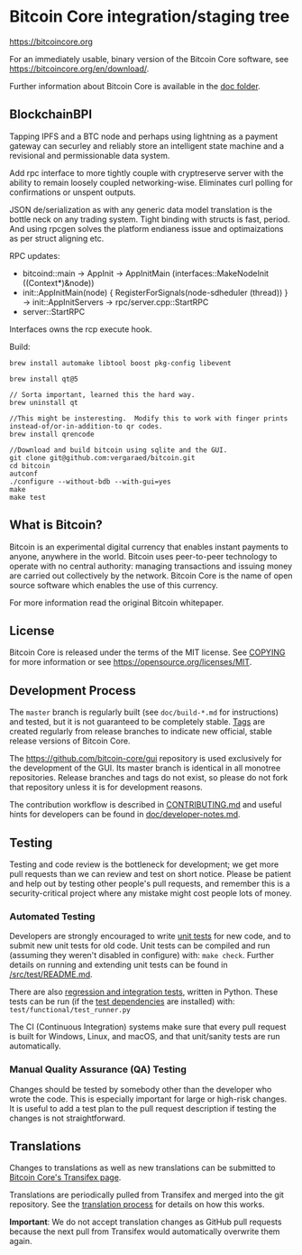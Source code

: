 Bitcoin Core integration/staging tree
=====================================

https://bitcoincore.org

For an immediately usable, binary version of the Bitcoin Core software, see
https://bitcoincore.org/en/download/.

Further information about Bitcoin Core is available in the [doc folder](/doc).

## BlockchainBPI

Tapping IPFS and a BTC node and perhaps using lightning as a payment gateway can securley and reliably store an intelligent state machine and a revisional and permissionable data system.

Add rpc interface to more tightly couple with cryptreserve server with the ability to remain loosely coupled networking-wise.
Eliminates curl polling for confirmations or unspent outputs.  

JSON de/serialization as with any generic data model translation is the bottle neck on any trading system.  Tight binding with structs is fast, period.  And using rpcgen solves the platform endianess issue and optimaizations as per struct aligning etc.




RPC updates:

- bitcoind::main -> AppInit -> AppInitMain (interfaces::MakeNodeInit ((Context*)&node)) 
- init::AppInitMain(node) { RegisterForSignals(node-sdheduler (thread)) } -> init::AppInitServers -> rpc/server.cpp::StartRPC
- server::StartRPC

Interfaces owns the rcp execute hook.


Build:
```
brew install automake libtool boost pkg-config libevent

brew install qt@5

// Sorta important, learned this the hard way.
brew uninstall qt

//This might be insteresting.  Modify this to work with finger prints instead-of/or-in-addition-to qr codes.
brew install qrencode

//Download and build bitcoin using sqlite and the GUI.
git clone git@github.com:vergaraed/bitcoin.git
cd bitcoin
autconf
./configure --without-bdb --with-gui=yes
make
make test
```

What is Bitcoin?
----------------

Bitcoin is an experimental digital currency that enables instant payments to
anyone, anywhere in the world. Bitcoin uses peer-to-peer technology to operate
with no central authority: managing transactions and issuing money are carried
out collectively by the network. Bitcoin Core is the name of open source
software which enables the use of this currency.

For more information read the original Bitcoin whitepaper.

License
-------

Bitcoin Core is released under the terms of the MIT license. See [COPYING](COPYING) for more
information or see https://opensource.org/licenses/MIT.

Development Process
-------------------

The `master` branch is regularly built (see `doc/build-*.md` for instructions) and tested, but it is not guaranteed to be
completely stable. [Tags](https://github.com/bitcoin/bitcoin/tags) are created
regularly from release branches to indicate new official, stable release versions of Bitcoin Core.

The https://github.com/bitcoin-core/gui repository is used exclusively for the
development of the GUI. Its master branch is identical in all monotree
repositories. Release branches and tags do not exist, so please do not fork
that repository unless it is for development reasons.

The contribution workflow is described in [CONTRIBUTING.md](CONTRIBUTING.md)
and useful hints for developers can be found in [doc/developer-notes.md](doc/developer-notes.md).

Testing
-------

Testing and code review is the bottleneck for development; we get more pull
requests than we can review and test on short notice. Please be patient and help out by testing
other people's pull requests, and remember this is a security-critical project where any mistake might cost people
lots of money.

### Automated Testing

Developers are strongly encouraged to write [unit tests](src/test/README.md) for new code, and to
submit new unit tests for old code. Unit tests can be compiled and run
(assuming they weren't disabled in configure) with: `make check`. Further details on running
and extending unit tests can be found in [/src/test/README.md](/src/test/README.md).

There are also [regression and integration tests](/test), written
in Python.
These tests can be run (if the [test dependencies](/test) are installed) with: `test/functional/test_runner.py`

The CI (Continuous Integration) systems make sure that every pull request is built for Windows, Linux, and macOS,
and that unit/sanity tests are run automatically.

### Manual Quality Assurance (QA) Testing

Changes should be tested by somebody other than the developer who wrote the
code. This is especially important for large or high-risk changes. It is useful
to add a test plan to the pull request description if testing the changes is
not straightforward.

Translations
------------

Changes to translations as well as new translations can be submitted to
[Bitcoin Core's Transifex page](https://www.transifex.com/bitcoin/bitcoin/).

Translations are periodically pulled from Transifex and merged into the git repository. See the
[translation process](doc/translation_process.md) for details on how this works.

**Important**: We do not accept translation changes as GitHub pull requests because the next
pull from Transifex would automatically overwrite them again.
